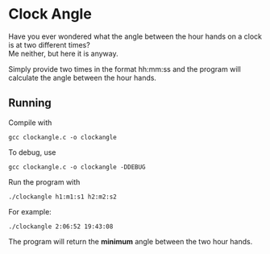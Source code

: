 # Clock Angle

Have you ever wondered what the angle between the hour hands on a clock is at two different times?  
Me neither, but here it is anyway.

Simply provide two times in the format hh:mm:ss and the program will calculate the angle between the hour hands.

## Running

Compile with

```shell
gcc clockangle.c -o clockangle
```

To debug, use

```shell
gcc clockangle.c -o clockangle -DDEBUG
```

Run the program with

```shell
./clockangle h1:m1:s1 h2:m2:s2
```

For example:

```shell
./clockangle 2:06:52 19:43:08
```

The program will return the **minimum** angle between the two hour hands.
